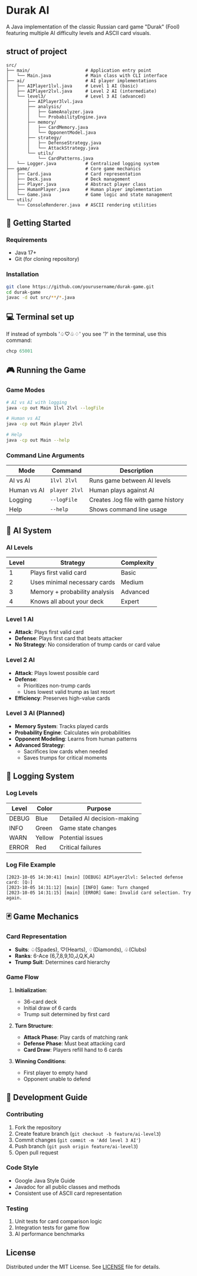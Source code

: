 # Durak AI

A Java implementation of the classic Russian card game "Durak" (Fool) featuring multiple AI difficulty levels and ASCII card visuals.

##  struct of project

```
src/
├── main/                     # Application entry point
│   └── Main.java             # Main class with CLI interface
├── ai/                       # AI player implementations
│   ├── AIPlayer1lvl.java     # Level 1 AI (basic)
│   ├── AIPlayer2lvl.java     # Level 2 AI (intermediate)
│   └── level3/               # Level 3 AI (advanced)
│       ├── AIPlayer3lvl.java
│       ├── analysis/
│       │   ├── GameAnalyzer.java
│       │   └── ProbabilityEngine.java
│       ├── memory/
│       │   ├── CardMemory.java
│       │   └── OpponentModel.java
│       ├── strategy/
│       │   ├── DefenseStrategy.java
│       │   └── AttackStrategy.java
│       └── utils/
│           └── CardPatterns.java
│   └── Logger.java           # Centralized logging system
├── game/                     # Core game mechanics
│   ├── Card.java             # Card representation
│   ├── Deck.java             # Deck management
│   ├── Player.java           # Abstract player class
│   ├── HumanPlayer.java      # Human player implementation
│   └── Game.java             # Game logic and state management
└── utils/
    └── ConsoleRenderer.java  # ASCII rendering utilities
```


## 🚀 Getting Started

### Requirements
- Java 17+
- Git (for cloning repository)

### Installation
```bash
git clone https://github.com/yourusername/durak-game.git
cd durak-game
javac -d out src/**/*.java
```

## 💻 Terminal set up
If instead of symbols '♤♡♧♢' you see '?' in the terminal, use this command:

```powershell
chcp 65001
```

## 🎮 Running the Game

### Game Modes
```bash
# AI vs AI with logging
java -cp out Main 1lvl 2lvl --logFile

# Human vs AI
java -cp out Main player 2lvl

# Help
java -cp out Main --help
```

### Command Line Arguments
| Mode                  | Command                          | Description                          |
|-----------------------|----------------------------------|--------------------------------------|
| AI vs AI              | `1lvl 2lvl`                      | Runs game between AI levels          |
| Human vs AI           | `player 2lvl`                    | Human plays against AI               |
| Logging               | `--logFile`                      | Creates .log file with game history  |
| Help                  | `--help`                         | Shows command line usage             |

## 🧠 AI System

### AI Levels
| Level | Strategy                          | Complexity |
|-------|-----------------------------------|------------|
| 1     | Plays first valid card            | Basic      |
| 2     | Uses minimal necessary cards      | Medium     |
| 3     | Memory + probability analysis     | Advanced   |
| 4     | Knows all about your deck         | Expert     |

### Level 1 AI
- **Attack**: Plays first valid card
- **Defense**: Plays first card that beats attacker
- **No Strategy**: No consideration of trump cards or card value

### Level 2 AI
- **Attack**: Plays lowest possible card
- **Defense**: 
  - Prioritizes non-trump cards
  - Uses lowest valid trump as last resort
- **Efficiency**: Preserves high-value cards

### Level 3 AI (Planned)
- **Memory System**: Tracks played cards
- **Probability Engine**: Calculates win probabilities
- **Opponent Modeling**: Learns from human patterns
- **Advanced Strategy**: 
  - Sacrifices low cards when needed
  - Saves trumps for critical moments

## 📜 Logging System

### Log Levels
| Level   | Color  | Purpose                           |
|---------|--------|-----------------------------------|
| DEBUG   | Blue   | Detailed AI decision-making       |
| INFO    | Green  | Game state changes                |
| WARN    | Yellow | Potential issues                  |
| ERROR   | Red    | Critical failures                 |

### Log File Example
```
[2023-10-05 14:30:41] [main] [DEBUG] AIPlayer2lvl: Selected defense card: [Q♧]
[2023-10-05 14:31:12] [main] [INFO] Game: Turn changed
[2023-10-05 14:31:15] [main] [ERROR] Game: Invalid card selection. Try again.
```

## 🃏 Game Mechanics

### Card Representation
- **Suits**: ♤(Spades), ♡(Hearts), ♢(Diamonds), ♧(Clubs)
- **Ranks**: 6-Ace (6,7,8,9,10,J,Q,K,A)
- **Trump Suit**: Determines card hierarchy

### Game Flow
1. **Initialization**: 
   - 36-card deck
   - Initial draw of 6 cards
   - Trump suit determined by first card

2. **Turn Structure**:
   - **Attack Phase**: Play cards of matching rank
   - **Defense Phase**: Must beat attacking card
   - **Card Draw**: Players refill hand to 6 cards

3. **Winning Conditions**:
   - First player to empty hand
   - Opponent unable to defend

## 🧪 Development Guide

### Contributing
1. Fork the repository
2. Create feature branch (`git checkout -b feature/ai-level3`)
3. Commit changes (`git commit -m 'Add level 3 AI'`)
4. Push branch (`git push origin feature/ai-level3`)
5. Open pull request

### Code Style
- Google Java Style Guide
- Javadoc for all public classes and methods
- Consistent use of ASCII card representation

### Testing
1. Unit tests for card comparison logic
2. Integration tests for game flow
3. AI performance benchmarks

## License

Distributed under the MIT License. See [LICENSE](LICENSE) file for details.

